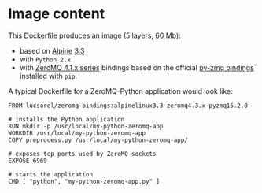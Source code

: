 # Image content
This Dockerfile produces an image (5 layers, [60 Mb](https://imagelayers.io/?images=lucsorel/zeromq-bindings:alpinelinux3.3-zeromq4.3.x-pyzmq15.2.0 'Alpine Linux-based Python image with ZeroMQ bindings')):
* based on [Alpine](https://hub.docker.com/_/alpine/) [3.3](https://github.com/tianon/docker-brew-ubuntu-core/blob/e406914e5f648003dfe8329b512c30c9ad0d2f9c/wily/Dockerfile)
* with `Python 2.x`
* with [ZeroMQ 4.1.x series](https://pkgs.alpinelinux.org/package/main/x86/zeromq) bindings based on the official [py-zmq bindings](https://pyzmq.readthedocs.org/) installed with `pip`.

A typical Dockerfile for a ZeroMQ-Python application would look like:

```
FROM lucsorel/zeromq-bindings:alpinelinux3.3-zeromq4.3.x-pyzmq15.2.0

# installs the Python application
RUN mkdir -p /usr/local/my-python-zeromq-app
WORKDIR /usr/local/my-python-zeromq-app
COPY preprocess.py /usr/local/my-python-zeromq-app/

# exposes tcp ports used by ZeroMQ sockets
EXPOSE 6969

# starts the application
CMD [ "python", "my-python-zeromq-app.py" ]
```
